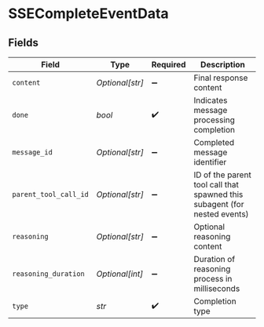 # SSECompleteEventData


## Fields

| Field                                                                     | Type                                                                      | Required                                                                  | Description                                                               |
| ------------------------------------------------------------------------- | ------------------------------------------------------------------------- | ------------------------------------------------------------------------- | ------------------------------------------------------------------------- |
| `content`                                                                 | *Optional[str]*                                                           | :heavy_minus_sign:                                                        | Final response content                                                    |
| `done`                                                                    | *bool*                                                                    | :heavy_check_mark:                                                        | Indicates message processing completion                                   |
| `message_id`                                                              | *Optional[str]*                                                           | :heavy_minus_sign:                                                        | Completed message identifier                                              |
| `parent_tool_call_id`                                                     | *Optional[str]*                                                           | :heavy_minus_sign:                                                        | ID of the parent tool call that spawned this subagent (for nested events) |
| `reasoning`                                                               | *Optional[str]*                                                           | :heavy_minus_sign:                                                        | Optional reasoning content                                                |
| `reasoning_duration`                                                      | *Optional[int]*                                                           | :heavy_minus_sign:                                                        | Duration of reasoning process in milliseconds                             |
| `type`                                                                    | *str*                                                                     | :heavy_check_mark:                                                        | Completion type                                                           |